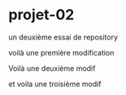 # projet-02
un deuxième essai de repository

voilà une première modification

Voilà une deuxième modif

et voila une troisième modif

